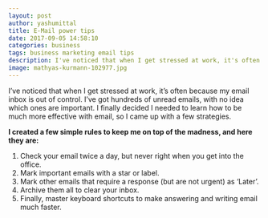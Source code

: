 ```yaml
---
layout: post
author: yashumittal
title: E-Mail power tips
date: 2017-09-05 14:58:10
categories: business
tags: business marketing email tips
description: I've noticed that when I get stressed at work, it's often because my email inbox is out of control. I've got hundreds of unread emails, with no idea which ones are important. I finally decided I needed to learn how...
image: mathyas-kurmann-102977.jpg
---
```


I’ve noticed that when I get stressed at work, it’s often because my email inbox is out of control. I’ve got hundreds of unread emails, with no idea which ones are important. I finally decided I needed to learn how to be much more effective with email, so I came up with a few strategies.

**I created a few simple rules to keep me on top of the madness, and here they are:**

1. Check your email twice a day, but never right when you get into the office.
2. Mark important emails with a star or label.
3. Mark other emails that require a response (but are not urgent) as ‘Later’.
4. Archive them all to clear your inbox.
5. Finally, master keyboard shortcuts to make answering and writing email much faster.
